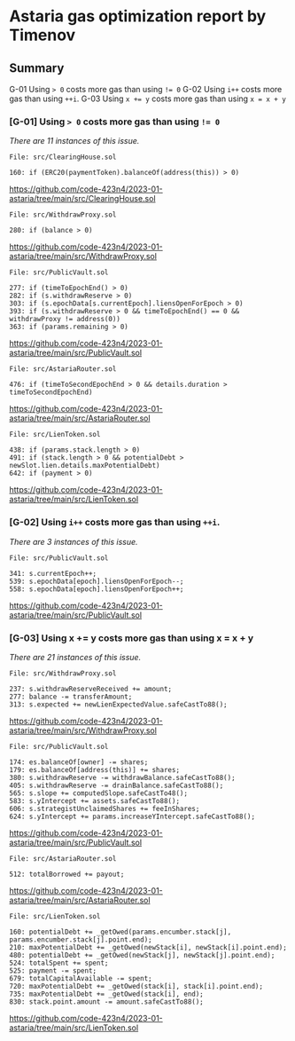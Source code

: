# Astaria gas optimization report by Timenov

## Summary
G-01 Using `> 0` costs more gas than using `!= 0`
G-02 Using `i++` costs more gas than using `++i`.
G-03 Using `x += y` costs more gas than using `x = x + y`

### [G-01] Using `> 0` costs more gas than using `!= 0`
*There are 11 instances of this issue.*

```solidity
File: src/ClearingHouse.sol

160: if (ERC20(paymentToken).balanceOf(address(this)) > 0)
```

https://github.com/code-423n4/2023-01-astaria/tree/main/src/ClearingHouse.sol

```solidity
File: src/WithdrawProxy.sol

280: if (balance > 0)
```

https://github.com/code-423n4/2023-01-astaria/tree/main/src/WithdrawProxy.sol

```solidity
File: src/PublicVault.sol

277: if (timeToEpochEnd() > 0)
282: if (s.withdrawReserve > 0)
303: if (s.epochData[s.currentEpoch].liensOpenForEpoch > 0)
393: if (s.withdrawReserve > 0 && timeToEpochEnd() == 0 && withdrawProxy != address(0))
363: if (params.remaining > 0)
```

https://github.com/code-423n4/2023-01-astaria/tree/main/src/PublicVault.sol

```solidity
File: src/AstariaRouter.sol

476: if (timeToSecondEpochEnd > 0 && details.duration > timeToSecondEpochEnd)
```

https://github.com/code-423n4/2023-01-astaria/tree/main/src/AstariaRouter.sol

```solidity
File: src/LienToken.sol

438: if (params.stack.length > 0)
491: if (stack.length > 0 && potentialDebt > newSlot.lien.details.maxPotentialDebt)
642: if (payment > 0)
```

https://github.com/code-423n4/2023-01-astaria/tree/main/src/LienToken.sol

### [G-02] Using `i++` costs more gas than using `++i`.
*There are 3 instances of this issue.*

```solidity
File: src/PublicVault.sol

341: s.currentEpoch++;
539: s.epochData[epoch].liensOpenForEpoch--;
558: s.epochData[epoch].liensOpenForEpoch++;
```

https://github.com/code-423n4/2023-01-astaria/tree/main/src/PublicVault.sol

### [G-03] Using x += y costs more gas than using x = x + y
*There are 21 instances of this issue.*

```solidity
File: src/WithdrawProxy.sol

237: s.withdrawReserveReceived += amount;
277: balance -= transferAmount;
313: s.expected += newLienExpectedValue.safeCastTo88();
```

https://github.com/code-423n4/2023-01-astaria/tree/main/src/WithdrawProxy.sol

```solidity
File: src/PublicVault.sol

174: es.balanceOf[owner] -= shares;
179: es.balanceOf[address(this)] += shares;
380: s.withdrawReserve -= withdrawBalance.safeCastTo88();
405: s.withdrawReserve -= drainBalance.safeCastTo88();
565: s.slope += computedSlope.safeCastTo48();
583: s.yIntercept += assets.safeCastTo88();
606: s.strategistUnclaimedShares += feeInShares;
624: s.yIntercept += params.increaseYIntercept.safeCastTo88();
```

https://github.com/code-423n4/2023-01-astaria/tree/main/src/PublicVault.sol

```solidity
File: src/AstariaRouter.sol

512: totalBorrowed += payout;
```

https://github.com/code-423n4/2023-01-astaria/tree/main/src/AstariaRouter.sol

```solidity
File: src/LienToken.sol

160: potentialDebt += _getOwed(params.encumber.stack[j], params.encumber.stack[j].point.end);
210: maxPotentialDebt += _getOwed(newStack[i], newStack[i].point.end);
480: potentialDebt += _getOwed(newStack[j], newStack[j].point.end);
524: totalSpent += spent;
525: payment -= spent;
679: totalCapitalAvailable -= spent;
720: maxPotentialDebt += _getOwed(stack[i], stack[i].point.end);
735: maxPotentialDebt += _getOwed(stack[i], end);
830: stack.point.amount -= amount.safeCastTo88();
```

https://github.com/code-423n4/2023-01-astaria/tree/main/src/LienToken.sol